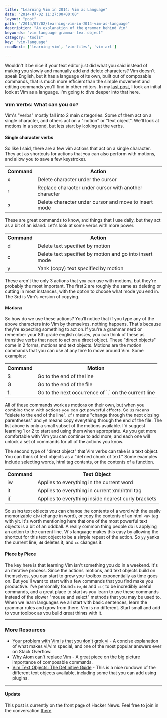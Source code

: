 ```yaml
---
title: "Learning Vim in 2014: Vim as Language"
date: "2014-07-02 11:27:00+00:00"
layout: "post"
path: "/2014/07/02/learning-vim-in-2014-vim-as-language"
description: "An explanation of the grammar behind Vim"
keywords: "vim language grammar text object"
category: "tools"
key: 'vim-language'
readNext: ['learning-vim', 'vim-files', 'vim-art']

---
```


Wouldn't it be nice if your text editor just did what you said instead of making you slowly and manually add and delete characters?  Vim doesn't speak English, but it has a language of its own, built out of composable commands, that is much more efficient than the simple movement and editing commands you'll find in other editors.  In my [last post][vimbasics], I took an initial look at Vim as a language.  I'm going to dive deeper into that here.

### Vim Verbs: What can you do?

Vim's "verbs" mostly fall into 2 main categories.  Some of them act on a single character, and others act on a "motion" or "text object".  We'll look at motions in a second, but lets start by looking at the verbs.

#### Single character verbs

So like I said, there are a few vim actions that act on a single character.  They act as shortcuts for actions that you can also perform with motions, and allow you to save a few keystrokes.

<table>
<tr>
<th>Command</th>
<th>Action</th>
</tr>
<tr>
<td>x</td>
<td>Delete character under the cursor</td>
</tr>
<tr>
<td>r</td><td>Replace character under cursor with another character</td>
</tr><tr>
<td>s</td><td>Delete character under cursor and move to insert mode</td>
</tr>
</table>

These are great commands to know, and things that I use daily, but they act as a bit of an island.  Let's look at some verbs with more power.

<table>
<tr>
<th>Command</th>
<th>Action</th>
</tr>
<tr>
<td>d<motion></td><td>Delete text specified by motion</td>
</tr><tr>
<td>c<motion></td><td>Delete text specified by motion and go into insert mode</td>
</tr><tr>
<td>y<motion></td><td>Yank (copy) text specified by motion</td>
</tr>
</table>

These aren't the only 3 actions that you can use with motions, but they're probably the most important. The first 2 are roughly the same as deleting or cutting in most instances, with the option to choose what mode you end in. The 3rd is Vim's version of copying.

#### Motions

So how do we use these actions?  You'll notice that if you type any of the above characters into Vim by themselves, nothing happens.  That's because they're expecting something to act on.  If you're a grammar nerd or remember your 8th grade english classes, you can think of these as transitive verbs that need to act on a direct object.  These "direct objects" come in 2 forms, motions and text objects.  Motions are the motion commands that you can use at any time to move around Vim.  Some examples:

<table>
<tr>
<th>Command</th>
<th>Motion</th>
</tr>
<tr>
<td>$<motion></td><td>Go to the end of the line</td>
</tr><tr>
<td>G<motion></td><td>Go to the end of the file</td>
</tr><tr>
<td>f.<motion></td><td>Go to the next occurrence of `.` on the current line</td>
</tr>
</table>

All of these commands work as motions on their own, but when you combine them with actions you can get powerful effects.  So `d$` means "delete to the end of the line".  `cf)` means "change through the next closing parentheses" and `yG` means copy everything through the end of the file.  The list above is only a small subset of the motions available.  I'd suggest learning 1 or 2 to start and using them when appropriate.  As you get more comfortable with Vim you can continue to add more, and each one will unlock a set of commands for all of the actions you know.

The second type of "direct object" that Vim verbs can take is a text object.  You can think of text objects as a "defined chunk of text."  Some examples include selecting words, html tag contents, or the contents of a function.

<table>
<tr>
<th>Command</th>
<th>Text Object</th>
</tr>
<tr>
<td>iw</td><td>Applies to everything in the current word</td>
</tr><tr>
<td>it<motion></td><td>Applies to everything in current xml/html tag</td>
</tr><tr>
<td>i{<motion></td><td>Applies to everything inside nearest curly brackets</td>
</tr>
</table>

So using text objects you can change the contents of a word with the easily memorizable `ciw` (change in word), or copy the contents of an html `<a>` tag with yit.  It's worth mentioning here that one of the most powerful text objects is a bit of an oddball.  A really common thing people do is applying an action to the current line.  Vi's language makes this easy by allowing the shortcut for this text object to be a simple repeat of the action.  So `yy` yanks the current line, `dd` deletes it, and `cc` changes it.

#### Piece by Piece

The key here is that learning Vim isn't something you do in a weekend. It's an iterative process. Since the actions, motions, and text objects build on themselves, you can start to grow your toolbox exponentially as time goes on.  But you'll want to start with a few commands that you find make you productive.  I've personally found `ciw`, `dd` and `ci(` to be incredibly useful commands, and a great place to start as you learn to use these commands instead of the slower "mouse and select" methods that you may be used to. When we learn languages we all start with basic sentences, learn the grammar rules and grow from there.  Vim is no different. Start small and add to your toolbox as you build great things with it.

---

### More Resources

- [Your problem with Vim is that you don't grok vi](http://stackoverflow.com/a/1220118/1424361) - A concise explanation of what makes vi/vim special, and one of the most popular answers ever on Stack Overflow.
- [Why Atom can't replace Vim](https://medium.com/@mkozlows/why-atom-cant-replace-vim-433852f4b4d1) - A great piece on the big picture importance of composable commands.
- [Vim Text Objects: The Definitive Guide](http://blog.carbonfive.com/2011/10/17/vim-text-objects-the-definitive-guide/) - This is a nice rundown of the different text objects available, including some that you can add using plugins.

---

#### Update

This post is currently on the front page of Hacker News. Feel free to join in the conversation [there](https://news.ycombinator.com/item?id=7976493)

[vimbasics]: http://benmccormick.org/2014/06/30/learning-vim-in-2014-the-basics/

